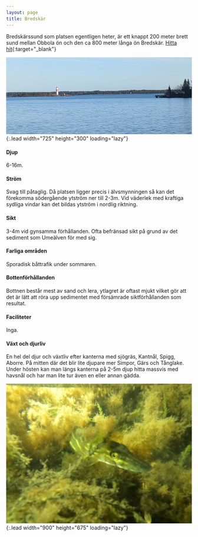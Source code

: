 ```yaml
---
layout: page
title: Bredskär
---
```


Bredskärssund som platsen egentligen heter, är ett knappt 200 meter brett sund mellan Obbola ön och den ca 800 meter långa ön Bredskär.
[Hitta hit](https://www.google.com/maps/dir/?api=1&origin=Current+Location&destination=63.661960,20.314241){:target="_blank"}

![image](/assets/img/dykplatser/bredskar.jpg){:.lead width="725" height="300" loading="lazy"}

#### Djup

6-16m.

#### Ström

Svag till påtaglig.
Då platsen ligger precis i älvsmynningen så kan det förekomma södergående ytström ner till 2-3m. Vid väderlek med kraftiga sydliga vindar kan det bildas ytström i nordlig riktning.

#### Sikt

3-4m vid gynsamma förhållanden. Ofta befränsad sikt på grund av det sediment som Umeälven för med sig.

#### Farliga områden

Sporadisk båttrafik under sommaren.

#### Bottenförhållanden

Bottnen består mest av sand och lera, ytlagret är oftast mjukt vilket gör att det är lätt att röra upp sedimentet med försämrade siktförhållanden som resultat.

#### Faciliteter

Inga.

#### Växt och djurliv

En hel del djur och växtliv efter kanterna med sjögräs, Kantnål, Spigg, Aborre. På mitten där det blir lite djupare mer Simpor, Gärs och Tånglake. Under hösten kan man längs kanterna på 2-5m djup hitta massvis med havsnål och har man lite tur även en eller annan gädda.

![image](/assets/img/dykplatser/gadda.jpg){:.lead width="900" height="675" loading="lazy"}
